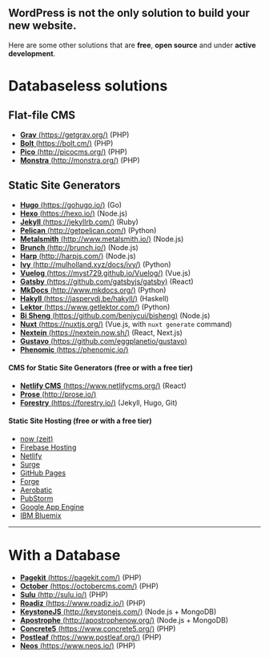 ## WordPress is not the only solution to build your new website.

Here are some other solutions that are **free**, **open source** and under **active development**.

# Databaseless solutions

## Flat-file CMS
-   [**Grav** (https://getgrav.org/)](https://getgrav.org/) (PHP)
-   [**Bolt** (https://bolt.cm/)](https://bolt.cm/) (PHP)
-   [**Pico** (http://picocms.org/)](http://picocms.org/) (PHP)
-   [**Monstra** (http://monstra.org/)](http://monstra.org/) (PHP)

## Static Site Generators
-   [**Hugo** (https://gohugo.io/)](http://gohugo.io/) (Go)
-   [**Hexo** (https://hexo.io/)](https://hexo.io/) (Node.js)
-   [**Jekyll** (https://jekyllrb.com/)](https://jekyllrb.com/) (Ruby)
-   [**Pelican** (http://getpelican.com/)](http://getpelican.com/) (Python)
-   [**Metalsmith** (http://www.metalsmith.io/)](http://www.metalsmith.io/) (Node.js)
-   [**Brunch** (http://brunch.io/)](http://brunch.io/) (Node.js)
-   [**Harp** (http://harpjs.com/)](http://harpjs.com/) (Node.js)
- [**Ivy** (http://mulholland.xyz/docs/ivy/)](http://mulholland.xyz/docs/ivy/) (Python)
-   [**Vuelog** (https://myst729.github.io/Vuelog/)](https://myst729.github.io/Vuelog/) (Vue.js)
-   [**Gatsby** (https://github.com/gatsbyjs/gatsby)](https://github.com/gatsbyjs/gatsby) (React)
-   [**MkDocs** (http://www.mkdocs.org/)](http://www.mkdocs.org/) (Python)
-   [**Hakyll** (https://jaspervdj.be/hakyll/)](https://jaspervdj.be/hakyll/) (Haskell)
-   [**Lektor** (https://www.getlektor.com/)](https://www.getlektor.com/) (Python)
-   [**Bi Sheng** (https://github.com/benjycui/bisheng)](https://github.com/benjycui/bisheng) (Node.js)
-   [**Nuxt** (https://nuxtjs.org/)](https://nuxtjs.org/) (Vue.js, with `nuxt generate` command)
- [**Nextein** (https://nextein.now.sh/)](https://nextein.now.sh/) (React, Next.js)
- [**Gustavo** (https://github.com/eggplanetio/gustavo)](https://github.com/eggplanetio/gustavo)
-   [**Phenomic** (https://phenomic.io/)](https://phenomic.io/)

#### CMS for Static Site Generators (free or with a free tier) 
-   [**Netlify CMS** (https://www.netlifycms.org/)](https://www.netlifycms.org/) (React)
-   [**Prose** (http://prose.io/)](http://prose.io/)
-   [**Forestry** (https://forestry.io/)](https://forestry.io/) (Jekyll, Hugo, Git)

#### Static Site Hosting (free or with a free tier) 
-   [now (zeit)](https://zeit.co/)
-   [Firebase Hosting](https://firebase.google.com/docs/hosting/)
-   [Netlify](https://www.netlify.com/)
-   [Surge](https://surge.sh/)
-   [GitHub Pages](https://pages.github.com/)
-   [Forge](https://getforge.com/)
-   [Aerobatic](https://www.aerobatic.com/)
-   [PubStorm](http://www.pubstorm.com/)
-   [Google App Engine](https://cloud.google.com/appengine/)
-   [IBM Bluemix](https://console.ng.bluemix.net/)

------

# With a Database
-   [**Pagekit** (https://pagekit.com/)](https://pagekit.com/) (PHP)
-   [**October** (https://octobercms.com/)](https://octobercms.com/) (PHP)
-   [**Sulu** (http://sulu.io/)](http://sulu.io/) (PHP)
-   [**Roadiz** (https://www.roadiz.io/)](https://www.roadiz.io/) (PHP)
-   [**KeystoneJS** (http://keystonejs.com/)](http://keystonejs.com/) (Node.js + MongoDB)
-   [**Apostrophe** (http://apostrophenow.org/)](http://apostrophenow.org/) (Node.js + MongoDB)
-   [**Concrete5** (https://www.concrete5.org/)](https://www.concrete5.org/) (PHP)
-   [**Postleaf** (https://www.postleaf.org/)](https://www.postleaf.org/) (PHP)
-   [**Neos** (https://www.neos.io/)](https://www.neos.io/) (PHP)
